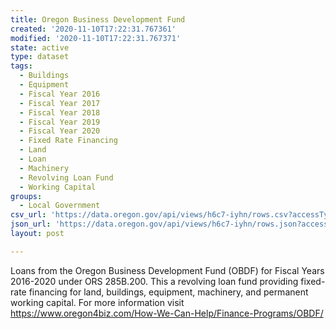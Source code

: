 ```yaml
---
title: Oregon Business Development Fund
created: '2020-11-10T17:22:31.767361'
modified: '2020-11-10T17:22:31.767371'
state: active
type: dataset
tags:
  - Buildings
  - Equipment
  - Fiscal Year 2016
  - Fiscal Year 2017
  - Fiscal Year 2018
  - Fiscal Year 2019
  - Fiscal Year 2020
  - Fixed Rate Financing
  - Land
  - Loan
  - Machinery
  - Revolving Loan Fund
  - Working Capital
groups:
  - Local Government
csv_url: 'https://data.oregon.gov/api/views/h6c7-iyhn/rows.csv?accessType=DOWNLOAD'
json_url: 'https://data.oregon.gov/api/views/h6c7-iyhn/rows.json?accessType=DOWNLOAD'
layout: post

---
```

Loans from the Oregon Business Development Fund (OBDF) for Fiscal Years 2016-2020 under ORS 285B.200. This a revolving loan fund providing fixed-rate financing for land, buildings, equipment, machinery, and permanent working capital. For more information visit https://www.oregon4biz.com/How-We-Can-Help/Finance-Programs/OBDF/
